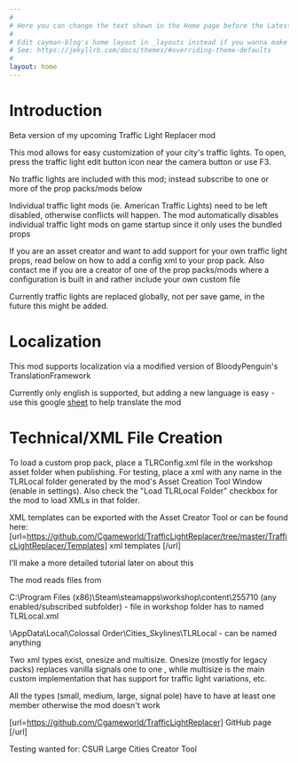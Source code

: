 ```yaml
---
#
# Here you can change the text shown in the Home page before the Latest Posts section.
#
# Edit cayman-blog's home layout in _layouts instead if you wanna make some changes
# See: https://jekyllrb.com/docs/themes/#overriding-theme-defaults
#
layout: home
---
```

# Introduction

Beta version of my upcoming Traffic Light Replacer mod

This mod allows for easy customization of your city's traffic lights. To open, press the traffic light edit button icon near the camera button or use F3.

No traffic lights are included with this mod; instead subscribe to one or more of the prop packs/mods below

Individual traffic light mods (ie. American Traffic Lights) need to be left disabled, otherwise conflicts will happen. The mod automatically disables individual traffic light mods on game startup since it only uses the bundled props

If you are an asset creator and want to add support for your own traffic light props, read below on how to add a config xml to your prop pack. Also contact me if you are a creator of one of the prop packs/mods where a configuration is built in and rather include your own custom file

Currently traffic lights are replaced globally, not per save game, in the future this might be added.

# Localization
This mod supports localization via a modified version of BloodyPenguin's TranslationFramework

Currently only english is supported, but adding a new language is easy - use this google [sheet](https://docs.google.com/spreadsheets/d/1kWPPgooa0eKep2ELPwoYKz4qJjLCdzmWs8BDeXo5aL4/edit#gid=0) to help translate the mod

# Technical/XML File Creation

To load a custom prop pack, place a TLRConfig.xml file in the workshop asset folder when publishing. For testing, place a xml with any name in the TLRLocal folder generated by the mod's Asset Creation Tool Window (enable in settings). Also check the "Load TLRLocal Folder" checkbox for the mod to load XMLs in that folder.

XML templates can be exported with the Asset Creator Tool or can be found here:  [url=https://github.com/Cgameworld/TrafficLightReplacer/tree/master/TrafficLightReplacer/Templates] xml templates [/url]

I’ll make a more detailed tutorial later on about this

The mod reads files from

C:\Program Files (x86)\Steam\steamapps\workshop\content\255710 (any enabled/subscribed subfolder) - file in workshop folder has to named TLRLocal.xml

\AppData\Local\Colossal Order\Cities_Skylines\TLRLocal - can be named anything

Two xml types exist, onesize and multisize. Onesize (mostly for legacy packs) replaces vanilla signals one to one , while multisize is the main custom implementation that has support for traffic light variations, etc.

All the types (small, medium, large, signal pole) have to have at least one member otherwise the mod doesn't work

[url=https://github.com/Cgameworld/TrafficLightReplacer] GitHub page [/url]


Testing wanted for:
CSUR
Large Cities
Creator Tool

